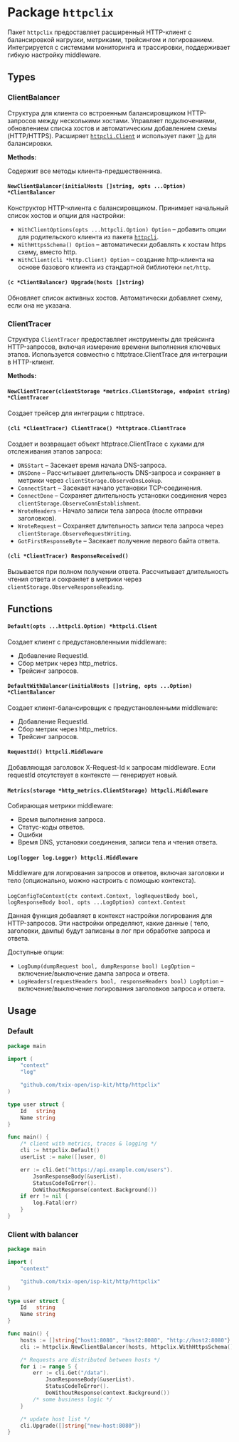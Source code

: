 # Package `httpclix`

Пакет `httpclix` предоставляет расширенный HTTP-клиент с балансировкой нагрузки, метриками, трейсингом и логированием.
Интегрируется с системами мониторинга и трассировки, поддерживает гибкую настройку middleware.

## Types

### ClientBalancer

Структура для клиента со встроенным балансировщиком HTTP-запросов между несколькими хостами. Управляет подключениями,
обновлением списка хостов и автоматическим добавлением схемы (HTTP/HTTPS).
Расширяет [`httpcli.Client`](../httpcli/client.go) и использует пакет [`lb`](../../lb) для балансировки.

**Methods:**

Содержит все методы клиента-предшественника.

#### `NewClientBalancer(initialHosts []string, opts ...Option) *ClientBalancer`

Конструктор HTTP-клиента с балансировщиком. Принимает начальный список хостов и опции для настройки:

- `WithClientOptions(opts ...httpcli.Option) Option` – добавить опции для родительского клиента из пакета [
  `httpcli`](../httpcli).
- `WithHttpsSchema() Option` – автоматически добавлять к хостам https схему, вместо http.
- `WithClient(cli *http.Client) Option` – создание http-клиента на основе базового клиента из стандартной библиотеки
  `net/http`.

#### `(c *ClientBalancer) Upgrade(hosts []string)`

Обновляет список активных хостов. Автоматически добавляет схему, если она не указана.

### ClientTracer

Структура `ClientTracer` предоставляет инструменты для трейсинга HTTP-запросов, включая измерение времени выполнения
ключевых этапов. Используется совместно с httptrace.ClientTrace для интеграции в HTTP-клиент.

**Methods:**

#### `NewClientTracer(clientStorage *metrics.ClientStorage, endpoint string) *ClientTracer`

Создает трейсер для интеграции с httptrace.

#### `(cli *ClientTracer) ClientTrace() *httptrace.ClientTrace`

Создает и возвращает объект httptrace.ClientTrace с хуками для отслеживания этапов запроса:

- `DNSStart` – Засекает время начала DNS-запроса.
- `DNSDone` – Рассчитывает длительность DNS-запроса и сохраняет в метрики через `clientStorage.ObserveDnsLookup`.
- `ConnectStart` – Засекает начало установки TCP-соединения.
- `ConnectDone` – Сохраняет длительность установки соединения через `clientStorage.ObserveConnEstablishment`.
- `WroteHeaders` – Начало записи тела запроса (после отправки заголовков).
- `WroteRequest` – Сохраняет длительность записи тела запроса через `clientStorage.ObserveRequestWriting`.
- `GotFirstResponseByte` – Засекает получение первого байта ответа.

#### `(cli *ClientTracer) ResponseReceived()`

Вызывается при полном получении ответа. Рассчитывает длительность чтения ответа и сохраняет в метрики через
`clientStorage.ObserveResponseReading`.

## Functions

#### `Default(opts ...httpcli.Option) *httpcli.Client`

Создает клиент с предустановленными middleware:

- Добавление RequestId.
- Сбор метрик через http_metrics.
- Трейсинг запросов.

#### `DefaultWithBalancer(initialHosts []string, opts ...Option) *ClientBalancer`

Создает клиент-балансировщик с предустановленными middleware:

- Добавление RequestId.
- Сбор метрик через http_metrics.
- Трейсинг запросов.

#### `RequestId() httpcli.Middleware`

Добавляющая заголовок X-Request-Id к запросам middleware. Если requestId отсутствует в контексте — генерирует
новый.

#### `Metrics(storage *http_metrics.ClientStorage) httpcli.Middleware`

Собирающая метрики middleware:

- Время выполнения запроса.
- Статус-коды ответов.
- Ошибки
- Время DNS, установки соединения, записи тела и чтения ответа.

#### `Log(logger log.Logger) httpcli.Middleware`

Middleware для логирования запросов и ответов, включая заголовки и тело (опционально, можно настроить с помощью
контекста).

####

`LogConfigToContext(ctx context.Context, logRequestBody bool, logResponseBody bool, opts ...LogOption) context.Context`

Данная функция добавляет в контекст настройки логирования для HTTP-запросов. Эти настройки определяют, какие данные (
тело, заголовки, дампы) будут записаны в лог при обработке запроса и ответа.

Доступные опции:

- `LogDump(dumpRequest bool, dumpResponse bool) LogOption` – включение/выключение дампа запроса и ответа.
- `LogHeaders(requestHeaders bool, responseHeaders bool) LogOption` – включение/выключение логирования заголовков
  запроса и ответа.

## Usage

### Default

```go
package main

import (
	"context"
	"log"

	"github.com/txix-open/isp-kit/http/httpclix"
)

type user struct {
	Id   string
	Name string
}

func main() {
	/* client with metrics, traces & logging */
	cli := httpclix.Default()
	userList := make([]user, 0)

	err := cli.Get("https://api.example.com/users").
		JsonResponseBody(&userList).
		StatusCodeToError().
		DoWithoutResponse(context.Background())
	if err != nil {
		log.Fatal(err)
	}
}

```

### Client with balancer

```go
package main

import (
	"context"

	"github.com/txix-open/isp-kit/http/httpclix"
)

type user struct {
	Id   string
	Name string
}

func main() {
	hosts := []string{"host1:8080", "host2:8080", "http://host2:8080"}
	cli := httpclix.NewClientBalancer(hosts, httpclix.WithHttpsSchema())

	/* Requests are distributed between hosts */
	for i := range 5 {
		err := cli.Get("/data").
			JsonResponseBody(&userList).
			StatusCodeToError().
			DoWithoutResponse(context.Background())
		/* some business logic */
	}

	/* update host list */
	cli.Upgrade([]string{"new-host:8080"})
}

```
